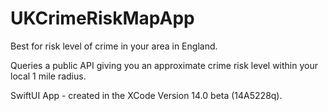 # UKCrimeRiskMapApp
Best for risk level of crime in your area in England.

Queries a public API giving you an approximate crime risk level within your local 1 mile radius.


SwiftUI App - created in the XCode Version 14.0 beta (14A5228q).
